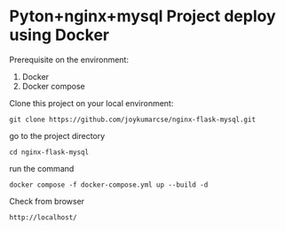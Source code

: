 # Pyton+nginx+mysql Project deploy using Docker

Prerequisite on the environment:
1. Docker
2. Docker compose

Clone this project on your local environment:
```
git clone https://github.com/joykumarcse/nginx-flask-mysql.git
```
go to the project directory
```
cd nginx-flask-mysql
```
run the command
```
docker compose -f docker-compose.yml up --build -d
```

Check from browser
```
http://localhost/
```

